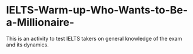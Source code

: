 # IELTS-Warm-up-Who-Wants-to-Be-a-Millionaire-
This is an activity to test IELTS takers on general knowledge of the exam and its dynamics.  
